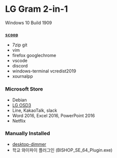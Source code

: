 LG Gram 2-in-1
========
Windows 10 Build 1909

### [`scoop`](https://scoop.sh)
- 7zip git
- vim
- firefox googlechrome
- vscode
- discord
- windows-terminal vcredist2019
- xournalpp

### Microsoft Store
- Debian
- [LG OSD3](https://www.microsoft.com/store/productId/9MT4DPF2JW9Z)
- Line, KakaoTalk, slack
- Word 2016, Excel 2016, PowerPoint 2016
- Netflix

### Manually Installed
- [desktop-dimmer](https://github.com/sidneys/desktop-dimmer)
- 학교 와이파이 플러그인 (BISHOP_SE_64_Plugin.exe)
